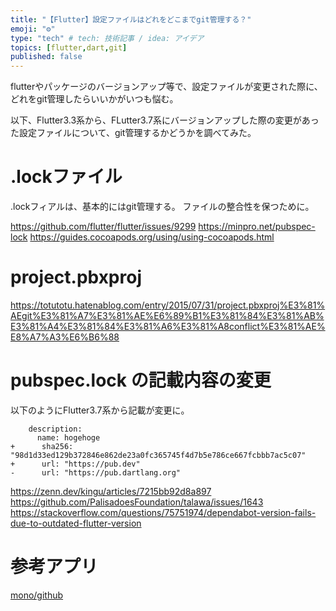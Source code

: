 ```yaml
---
title: "【Flutter】設定ファイルはどれをどこまでgit管理する？"
emoji: "⚙️"
type: "tech" # tech: 技術記事 / idea: アイデア
topics: [flutter,dart,git]
published: false
---
```

flutterやパッケージのバージョンアップ等で、設定ファイルが変更された際に、どれをgit管理したらいいかがいつも悩む。

以下、Flutter3.3系から、FLutter3.7系にバージョンアップした際の変更があった設定ファイルについて、git管理するかどうかを調べてみた。

# .lockファイル
.lockフィアルは、基本的にはgit管理する。
ファイルの整合性を保つために。

https://github.com/flutter/flutter/issues/9299
https://minpro.net/pubspec-lock
https://guides.cocoapods.org/using/using-cocoapods.html


# project.pbxproj
https://totutotu.hatenablog.com/entry/2015/07/31/project.pbxproj%E3%81%AEgit%E3%81%A7%E3%81%AE%E6%89%B1%E3%81%84%E3%81%AB%E3%81%A4%E3%81%84%E3%81%A6%E3%81%A8conflict%E3%81%AE%E8%A7%A3%E6%B6%88



# pubspec.lock の記載内容の変更 
以下のようにFlutter3.7系から記載が変更に。

```yaml: pubspec.lock
    description:
      name: hogehoge
+      sha256: "98d1d33ed129b372846e862de23a0fc365745f4d7b5e786ce667fcbbb7ac5c07"
+      url: "https://pub.dev"
-      url: "https://pub.dartlang.org"
```
https://zenn.dev/kingu/articles/7215bb92d8a897
https://github.com/PalisadoesFoundation/talawa/issues/1643
https://stackoverflow.com/questions/75751974/dependabot-version-fails-due-to-outdated-flutter-version


# 参考アプリ
[mono/github](https://github.com/mono0926/wdb106-flutter/tree/main/ios)